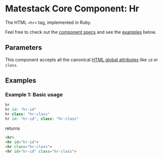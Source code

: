# Matestack Core Component: Hr

The HTML `<hr>` tag, implemented in Ruby.

Feel free to check out the [component specs](/spec/usage/components/hr_spec.rb) and see the [examples](#examples) below.

## Parameters
This component accepts all the canonical [HTML global attributes](https://www.w3schools.com/tags/ref_standardattributes.asp) like `id` or `class`.

## Examples

### Example 1: Basic usage

```ruby
hr
hr id: "hr-id"
hr class: "hr-class"
hr id: "hr-id", class: "hr-class"
```

returns

```html
<hr>
<hr id="hr-id">
<hr class="hr-class">
<hr id="hr-id" class="hr-class">
```

